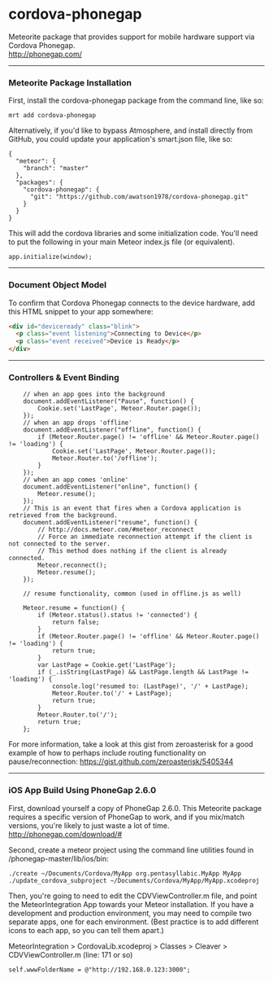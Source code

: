 cordova-phonegap
================

Meteorite package that provides support for mobile hardware support via Cordova Phonegap.  
http://phonegap.com/


------------------------
### Meteorite Package Installation

First, install the cordova-phonegap package from the command line, like so:

````
mrt add cordova-phonegap
````

Alternatively, if you'd like to bypass Atmosphere, and install directly from GitHub, you could update your application's smart.json file, like so:

````
{
  "meteor": {
    "branch": "master"
  },
  "packages": {
    "cordova-phonegap": {
      "git": "https://github.com/awatson1978/cordova-phonegap.git"
    }
  }
}

````

This will add the cordova libraries and some initialization code.  You'll need to put the following in your main Meteor index.js file (or equivalent).

````
app.initialize(window);
````

------------------------
### Document Object Model

To confirm that Cordova Phonegap connects to the device hardware, add this HTML snippet to your app somewhere:
````html
<div id="deviceready" class="blink">
  <p class="event listening">Connecting to Device</p>
  <p class="event received">Device is Ready</p>
</div>
````

------------------------
### Controllers & Event Binding


````
    // when an app goes into the background
    document.addEventListener("Pause", function() {
        Cookie.set('LastPage', Meteor.Router.page());
    });
    // when an app drops 'offline'
    document.addEventListener("offline", function() {
        if (Meteor.Router.page() != 'offline' && Meteor.Router.page() != 'loading') {
            Cookie.set('LastPage', Meteor.Router.page());
            Meteor.Router.to('/offline');
        }
    });
    // when an app comes 'online'
    document.addEventListener("online", function() {
        Meteor.resume();
    });
    // This is an event that fires when a Cordova application is retrieved from the background.
    document.addEventListener("resume", function() {
        // http://docs.meteor.com/#meteor_reconnect
        // Force an immediate reconnection attempt if the client is not connected to the server.
        // This method does nothing if the client is already connected.
        Meteor.reconnect();
        Meteor.resume();
    });

    // resume functionality, common (used in offline.js as well)
    
    Meteor.resume = function() {
        if (Meteor.status().status != 'connected') {
            return false;
        }
        if (Meteor.Router.page() != 'offline' && Meteor.Router.page() != 'loading') {
            return true;
        }
        var LastPage = Cookie.get('LastPage');
        if (_.isString(LastPage) && LastPage.length && LastPage != 'loading') {
            console.log('resumed to: (LastPage)', '/' + LastPage);
            Meteor.Router.to('/' + LastPage);
            return true;
        }
        Meteor.Router.to('/');
        return true;
    };

````

For more information, take a look at this gist from zeroasterisk for a good example of how to perhaps include routing functionality on pause/reconnection:
https://gist.github.com/zeroasterisk/5405344





------------------------
### iOS App Build Using PhoneGap 2.6.0

First, download yourself a copy of PhoneGap 2.6.0.  This Meteorite package requires a specific version of PhoneGap to work, and if you mix/match versions, you're likely to just waste a lot of time.
http://phonegap.com/download/#


Second, create a meteor project using the command line utilities found in /phonegap-master/lib/ios/bin:
````
./create ~/Documents/Cordova/MyApp org.pentasyllabic.MyApp MyApp
./update_cordova_subproject ~/Documents/Cordova/MyApp/MyApp.xcodeproj
````

Then, you're going to need to edit the CDVViewController.m file, and point the MeteorIntegration App towards your Meteor installation.  If you have a development and production environment, you may need to compile two separate apps, one for each environment.  (Best practice is to add different icons to each app, so you can tell them apart.)

MeteorIntegration > CordovaLib.xcodeproj > Classes > Cleaver > CDVViewController.m (line: 171 or so)
````
self.wwwFolderName = @"http://192.168.0.123:3000";
````


